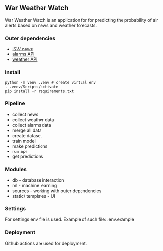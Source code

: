 ## War Weather Watch
War Weather Watch is an application for for predicting the probability of air alerts based on news and weather forecasts.

### Outer dependencies
* [ISW news](https://www.understandingwar.org/)
* [alarms API](https://api.ukrainealarm.com)
* [weather API](https://weather.visualcrossing.com) 
### Install

```shell
python -m venv .venv # create virtual env
. .venv/Scripts/activate
pip install -r requirements.txt
```

### Pipeline
* collect news
* collect weather data
* collect alarms data
* merge all data
* create dataset
* train model
* make predictions
* run api
* get predictions

### Modules

* db - database interaction
* ml - machine learning
* sources - working with outer dependencies
* static/ templates - UI

### Settings

For settings env file is used.
Example of such file: .env.example

### Deployment
Github actions are used for deployment.
